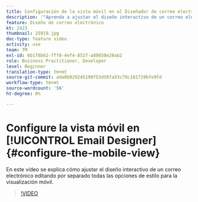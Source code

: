 ```yaml
---
title: Configuración de la vista móvil en el Diseñador de correo electrónico
description: '"Aprenda a ajustar el diseño interactivo de un correo electrónico editando por separado todas las opciones de estilo para la visualización móvil".'
feature: Diseño de correo electrónico
kt: 2423
thumbnail: 25919.jpg
doc-type: feature video
activity: use
team: TM
exl-id: 6b1f8b62-fff0-4ef4-8537-a88658e28ab2
role: Business Practitioner, Developer
level: Beginner
translation-type: tm+mt
source-git-commit: ada0b029245190f53d58fa93c79c161719bfe9fd
workflow-type: tm+mt
source-wordcount: '56'
ht-degree: 0%

---
```


# Configure la vista móvil en [!UICONTROL Email Designer] {#configure-the-mobile-view}

En este vídeo se explica cómo ajustar el diseño interactivo de un correo electrónico editando por separado todas las opciones de estilo para la visualización móvil.

>[!VIDEO](https://video.tv.adobe.com/v/25919?quality=12)
